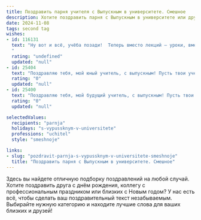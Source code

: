```yaml
---
title: Поздравить парня учителя с Выпускным в университете. Смешное
description: Хотите поздравить парня с Выпускным в университете или другим праздником? Наш ИИ создаст незабываемое поздравление, а вы обязательно выделитесь среди других.  
date: 2024-11-08
tags: second tag
wishes:
- id: 116131
  text: "Ну вот и всё, учёба позади!  Теперь вместо лекций – уроки, вместо шпаргалок – планы, вместо сессии – проверка тетрадей! Поздравляю тебя с окончанием университета, будущий учитель!  Держись, тебе предстоит усмирить не только бунт подростков, но и бунт собственных нервов!  Пусть твоя работа будет интересной, а зарплата – достойной (хотя бы для покупки мела и цветных карандашей!). Удачи тебе, наш будущий гуру знаний (и, возможно, гуру выживания)!
  "
  rating: "undefined"
  updated: "null"
- id: 25404
  text: "Поздравляю тебя, мой юный учитель, с выпускным! Пусть твои ученики будут такими же умными, как их учитель, но не забывай, что иногда им нужно просто понимать, что \"2+2=4\" - это не повод для драки. Удачи в новой жизни, где ты будешь не только учить, но и учиться, ведь каждый день - новый урок!"
  rating: "0"
  updated: "null"
- id: 25400
  text: "Поздравляю тебя, мой будущий учитель, с выпускным! Пусть твои уроки будут такими же незабываемыми, как этот вечер, и пусть твои ученики будут такими же умными, как ты! Не забывай, что ты сегодня звезда, а завтра – звезда на доске! Удачи в новой жизни, и помни, что ты уже доказал: учиться – это круто, а учить других – это ещё круче!"
  rating: "0"
  updated: "null"

selectedValues:
  recipients: "parnja"
  holidays: "s-vypussknym-v-universitete"
  professions: "uchitel"
  style: "smeshnoje"

links:
- slug: "pozdravit-parnja-s-vypussknym-v-universitete-smeshnoje"
  title: "Поздравить парня с Выпускным в университете. Смешное"
---
```


Здесь вы найдете отличную подборку поздравлений на любой случай. 
Хотите поздравить друга с днём рождения, коллегу с профессиональным праздником или близких с Новым годом? У нас есть всё, чтобы сделать ваш поздравительный текст незабываемым. Выбирайте нужную категорию и находите лучшие слова для ваших близких и друзей!
